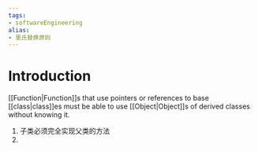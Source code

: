 ```yaml
---
tags: 
- softwareEngineering 
alias:
- 里氏替换原则
---
```

# Introduction
[[Function|Function]]s that use pointers or references to base
[[class|class]]es must be able to use [[Object|Object]]s of derived classes without knowing it.

1. 子类必须完全实现父类的方法
2. 